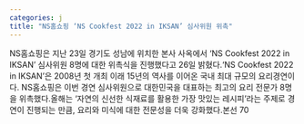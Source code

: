 ```yaml
---
categories: j
title: "NS홈쇼핑 ‘NS Cookfest 2022 in IKSAN’ 심사위원 위촉"
---
```

NS홈쇼핑은 지난 23일 경기도 성남에 위치한 본사 사옥에서 ‘NS Cookfest 2022 in IKSAN’ 심사위원 8명에 대한 위촉식을 진행했다고 26일 밝혔다.‘NS Cookfest 2022 in IKSAN’은 2008년 첫 개최 이래 15년의 역사를 이어온 국내 최대 규모의 요리경연이다. NS홈쇼핑은 이번 경연 심사위원으로 대한민국을 대표하는 최고의 요리 전문가 8명을 위촉했다.올해는 ‘자연의 신선한 식재료를 활용한 가장 맛있는 레시피’라는 주제로 경연이 진행되는 만큼, 요리와 미식에 대한 전문성을 더욱 강화했다.본선 70